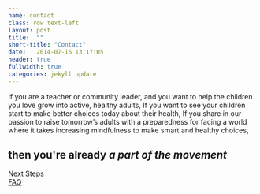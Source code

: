 ```yaml
---
name: contact
class: row text-left
layout: post
title:  ""
short-title: "Contact"
date:   2014-07-16 13:17:05
header: true
fullwidth: true
categories: jekyll update
---
```


<span class="hidden" data-changer="cta">
  If you are a teacher or community leader, and you want to help the children you love grow into active, healthy adults,
</span>

<span class="hidden" data-changer="cta">
  If you want to see your children start to make better choices today about their health,
</span>

<span class="hidden" data-changer="cta">
  If you share in our passion to raise tomorrow’s adults with a preparedness for facing a world where it takes increasing mindfulness to make smart and healthy choices,
</span>


<h2 id="cta-holder"></h2>

<h2 id="cta-response" class="hidden">then you're already <em>a part of the movement</em></h2>

<section class="col-sm-12 col-lg-4">
  <a href="/next-steps" class="btn btn-lg btn-default btn-block" role="button">
    Next Steps
  </a>
</section>

<section class="col-sm-12 col-lg-4">
  <a href="/faq" class="btn btn-lg btn-default btn-block" role="button">
    FAQ
  </a>
</section>

